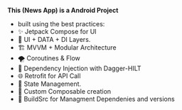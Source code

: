 **This (News App) is a Android Project** 

 - built using the best practices: 
 - ✨ Jetpack Compose for UI
 - 🌿 UI + DATA + DI Layers.
 - 🏗️ MVVM + Modular Architecture
 - 🌪️ Coroutines & Flow
 - 🧩 Dependency Injection with Dagger-HILT
 - 🌐 Retrofit for API Call
 - 🍂 State Management.
 - 🍃 Custom Composable creation
 - 🧩 BuildSrc for Managment Dependenies and versions 
